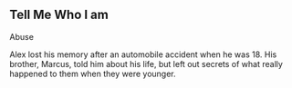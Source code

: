 ## Tell Me Who I am

Abuse

Alex lost his memory after an automobile accident when he was 18. His brother, Marcus, told him about his life, but left out secrets of what really happened to them when they were younger.